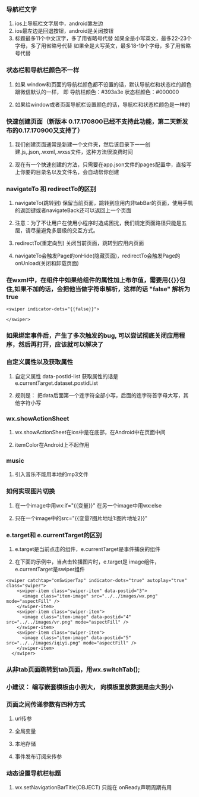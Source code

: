 ### 导航栏文字
 1. ios上导航栏文字居中，android靠左边
 2. ios最左边是回退按钮，android是关闭按钮
 3. 标题最多11个中文汉字，多了用省略号代替
 如果全是小写英文，最多22-23个字母，多了用省略号代替
 如果全是大写英文，最多18-19个字母，多了用省略号代替
 
### 状态栏和导航栏颜色不一样

 1. 如果 window和页面的导航栏颜色都不设置的话，默认导航栏和状态栏的颜色跟微信默认的一样，
    即 导航栏颜色：#393a3e   状态栏颜色：#000000
    
 2. 如果给window或者页面导航栏设置颜色的话，导航栏和状态栏颜色是一样的
 
### 快速创建页面（新版本 0.17.170800已经不支持此功能，第二天新发布的0.17.170900又支持了）

 1. 我们创建页面通常是新建一个文件夹，然后该目录下一一创建.js,.json,.wxml,.wxss文件，这种方法很浪费时间
 
 2. 现在有一个快速创建的方法，只需要在app.json文件的pages配置中，直接写上你要的目录名以及文件名，会自动帮你创建
 
### navigateTo 和 redirectTo的区别

 1. navigateTo(跳转到) 保留当前页面，跳转到应用内非tabBar的页面，使用手机的返回键或者navigateBack还可以返回上一个页面
 
 2. 注意：为了不让用户在使用小程序时造成困扰，我们规定页面路径只能是五层，请尽量避免多层级的交互方式。
 
 3. redirectTo(重定向到) 关闭当前页面，跳转到应用内页面
 
 4. navigateTo会触发Page的onHide(隐藏页面)，redirectTo会触发Page的onUnload(关闭和卸载页面)
 
### 在wxml中，在组件中如果给组件的属性加上布尔值，需要用{{}}包住,如果不加的话，会把他当做字符串解析，这样的话 "false" 解析为 true
```
<swiper indicator-dots="{{false}}">

</swiper>
```
### 如果绑定事件后，产生了多次触发的bug, 可以尝试彻底关闭应用程序，然后再打开，应该就可以解决了

### 自定义属性以及获取属性

 1. 自定义属性 data-postId-list  获取属性的话是  e.currentTarget.dataset.postidList
 
 2. 规则是： 把data后面第一个连字符全部小写，后面的连字符首字母大写，其他字符小写
 
### wx.showActionSheet

 1. wx.showActionSheet在ios中是在底部，在Android中在页面中间
 
 2. itemColor在Android上不起作用
 
### music

 1. 引入音乐不能用本地的mp3文件
 
### 如何实现图片切换

 1. 在一个image中用wx:if="{{变量}}"   在另一个image中用wx:else
 
 2. 只在一个image中的src="{{变量?图片地址1:图片地址2}}"
 
### e.target和 e.currentTarget的区别

 1. e.target是当前点击的组件，e.currentTarget是事件捕获的组件
 
 2. 在下面的示例中，当点击轮播图片时，e.target是 image组件，e.currentTarget是swiper组件
 
 ```
 <swiper catchtap="onSwiperTap" indicator-dots="true" autoplay="true" class="swiper">
     <swiper-item class="swiper-item" data-postid="3">
       <image class="item-image" src="../../images/wx.png" mode="aspectFill" />
     </swiper-item>
     <swiper-item class="swiper-item">
       <image class="item-image" data-postid="4" src="../../images/vr.png" mode="aspectFill" />
     </swiper-item>
     <swiper-item class="swiper-item">
       <image class="item-image" data-postid="5" src="../../images/iqiyi.png" mode="aspectFill" />
     </swiper-item>
   </swiper>
 ```
 
### 从非tab页面跳转到tab页面，用wx.switchTab();

### 小建议： 编写嵌套模板由小到大， 向模板里放数据是由大到小

### 页面之间传递参数有四种方式

  1. url传参
  
  2. 全局变量
  
  3. 本地存储
  
  4. 事件发布订阅来传参
  
###  动态设置导航栏标题

 1. wx.setNavigationBarTitle(OBJECT)  只能在 onReady声明周期有用

